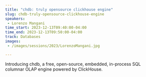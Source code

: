 ```yaml
---
title: "chdb: truly opensource clickhouse engine"
slug: chdb-truly-opensource-clickhouse-engine
speakers:
 - Lorenzo Mangani
time_start: 2023-12-13T09:40:00-04:00
time_end: 2023-12-13T09:50:00-04:00
track: Databases
images:
 - /images/sessions/2023/LorenzoMangani.jpg

---
```


Introducing chdb, a free, open-source, embedded, in-process SQL columnar OLAP engine powered by ClickHouse.